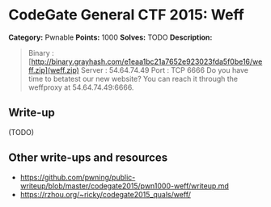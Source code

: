 # CodeGate General CTF 2015: Weff

**Category:** Pwnable
**Points:** 1000
**Solves:** TODO
**Description:** 

> Binary : [http://binary.grayhash.com/e1eaa1bc21a7652e923023fda5f0be16/weff.zip](weff.zip)
> Server : 54.64.74.49
> Port : TCP 6666
> Do you have time to betatest our new website?
> You can reach it through the weffproxy at 54.64.74.49:6666.

## Write-up

(TODO)

## Other write-ups and resources

* <https://github.com/pwning/public-writeup/blob/master/codegate2015/pwn1000-weff/writeup.md>
* <https://rzhou.org/~ricky/codegate2015_quals/weff/>